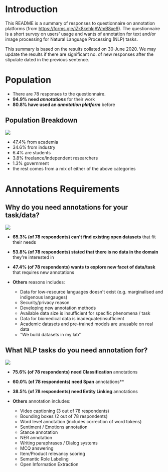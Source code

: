 # Introduction

This README is a summary of responses to questionnaire on annotation platforms (from https://forms.gle/iZk8kehkjAWmB8xe9). The questionnaire is a short survey on users' usage and wants of annotation for text and/or image processing for Natural Language Processing (NLP) tasks.

This summary is based on the results collated on 30 June 2020. We may update the results if there are significant no. of new responses after the stipulate dated in the previous sentence. 

 
#  Population 

 - There are 78 responses to the questionnaire. 
 - **94.9% need _annotations_** for their work
 - **80.8% have used an _annotation platform_** before
 

## Population Breakdown

![](https://docs.google.com/spreadsheets/d/e/2PACX-1vTMa1QOjA4b45HvT3FKnRnfsgIpgjtjOb7RzJ8ZODJZ1vZr0ImtQ313CdAxcnSi3tXcHiXcXc-oUEoC/pubchart?oid=483246479&format=image)


   - 47.4% from academia
   - 34.6% from industry
   -  6.4% are students
   -  3.8% freelance/independent researchers
   -  1.3% government 
   - the rest comes from a mix of either of the above categories


# Annotations Requirements


## Why do you need annotations for your task/data?


![](https://docs.google.com/spreadsheets/d/e/2PACX-1vTMa1QOjA4b45HvT3FKnRnfsgIpgjtjOb7RzJ8ZODJZ1vZr0ImtQ313CdAxcnSi3tXcHiXcXc-oUEoC/pubchart?oid=1144655843&format=image)

 - **65.3% (of 78 respondents) can't find existing open datasets** that fit their needs
 - **53.8% (of 78 respondents) stated that there is no data in the domain** they're interested in
 - **47.4% (of 78 respondents) wants to explore new facet of data/task** that requires new annotations

 - **Others** reasons includes:
   - Data for low-resource languages doesn't exist (e.g. marginalised and indigenous langauges)
   - Security/privacy reason
   - Developing new annotation methods
   - Available data size is insufficient for specific phenomena / task
   - Data for biomedical data is inadequate/insufficient
   - Academic datasets and pre-trained models are unusable on real data
   - "We build datasets in my lab"
  

## What NLP tasks do you need annotation for?

![](https://docs.google.com/spreadsheets/d/e/2PACX-1vTMa1QOjA4b45HvT3FKnRnfsgIpgjtjOb7RzJ8ZODJZ1vZr0ImtQ313CdAxcnSi3tXcHiXcXc-oUEoC/pubchart?oid=1777988562&format=image)

 - **75.6% (of 78 respondents) need Classification** annotations
 - **60.0% (of 78 respondents) need Span** annotations**
 - **38.5% (of 78 respondents) need Entity Linking** annotations

 - **Others** annotation includes:
    - Video captioning (3 out of 78 respondents)
    - Bounding boxes (2 out of 78 respondents)
    - Word level annotation (includes correction of word tokens)
    - Sentiment / Emotions annotation
    - Stance annotation 
    - NER annotation
    - Writing paraphrases / Dialog systems
    - MCQ answering
    - Item/Product relevancy scoring
    - Semantic Role Labeling
    - Open Information Extraction
